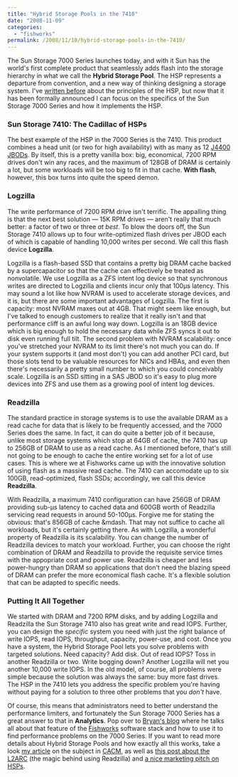 ```yaml
---
title: "Hybrid Storage Pools in the 7410"
date: "2008-11-09"
categories:
  - "fishworks"
permalink: /2008/11/10/hybrid-storage-pools-in-the-7410/
---
```


The Sun Storage 7000 Series launches today, and with it Sun has the world's first complete product that seamlessly adds flash into the storage hierarchy in what we call the **Hybrid Storage Pool**. The HSP represents a departure from convention, and a new way of thinking designing a storage system. I've [written before](http://dtrace.org/blogs/ahl/hybrid_storage_pools_in_cacm) about the principles of the HSP, but now that it has been formally announced I can focus on the specifics of the Sun Storage 7000 Series and how it implements the HSP.

### Sun Storage 7410: The Cadillac of HSPs

The best example of the HSP in the 7000 Series is the 7410. This product combines a head unit (or two for high availability) with as many as 12 [J4400 JBODs](http://www.sun.com/storage/disk_systems/expansion/4400/). By itself, this is a pretty vanilla box: big, economical, 7200 RPM drives don't win any races, and the maximum of 128GB of DRAM is certainly a lot, but some workloads will be too big to fit in that cache. **With flash**, however, this box turns into quite the speed demon.

### Logzilla

The write performance of 7200 RPM drive isn't terrific. The appalling thing is that the next best solution — 15K RPM drives — aren't really that much better: a factor of two or three _at best_. To blow the doors off, the Sun Storage 7410 allows up to four write-optimized flash drives per JBOD each of which is capable of handling 10,000 writes per second. We call this flash device **Logzilla**.

Logzilla is a flash-based SSD that contains a pretty big DRAM cache backed by a supercapacitor so that the cache can effectively be treated as nonvolatile. We use Logzilla as a ZFS intent log device so that synchronous writes are directed to Logzilla and clients incur only that 100μs latency. This may sound a lot like how NVRAM is used to accelerate storage devices, and it is, but there are some important advantages of Logzilla. The first is capacity: most NVRAM maxes out at 4GB. That might seem like enough, but I've talked to enough customers to realize that it really isn't and that performance cliff is an awful long way down. Logzilla is an 18GB device which is big enough to hold the necessary data while ZFS syncs it out to disk even running full tilt. The second problem with NVRAM scalability: once you've stretched your NVRAM to its limit there's not much you can do. If your system supports it (and most don't) you can add another PCI card, but those slots tend to be valuable resources for NICs and HBAs, and even then there's necessarily a pretty small number to which you could conceivably scale. Logzilla is an SSD sitting in a SAS JBOD so it's easy to plug more devices into ZFS and use them as a growing pool of intent log devices.

### Readzilla

The standard practice in storage systems is to use the available DRAM as a read cache for data that is likely to be frequently accessed, and the 7000 Series does the same. In fact, it can do quite a better job of it because, unlike most storage systems which stop at 64GB of cache, the 7410 has up to 256GB of DRAM to use as a read cache. As I mentioned before, that's still not going to be enough to cache the entire working set for a lot of use cases. This is where we at Fishworks came up with the innovative solution of using flash as a massive read cache. The 7410 can accomodate up to six 100GB, read-optimized, flash SSDs; accordingly, we call this device **Readzilla**.

With Readzilla, a maximum 7410 configuration can have 256GB of DRAM providing sub-μs latency to cached data and 600GB worth of Readzilla servicing read requests in around 50-100μs. Forgive me for stating the obvious: that's 856GB of cache &mdash. That may not suffice to cache all workloads, but it's certainly getting there. As with Logzilla, a wonderful property of Readzilla is its scalability. You can change the number of Readzilla devices to match your workload. Further, you can choose the right combination of DRAM and Readzilla to provide the requisite service times with the appopriate cost and power use. Readzilla is cheaper and less power-hungry than DRAM so applications that don't need the blazing speed of DRAM can prefer the more economical flash cache. It's a flexible solution that can be adapted to specific needs.

### Putting It All Together

We started with DRAM and 7200 RPM disks, and by adding Logzilla and Readzilla the Sun Storage 7410 also has great write and read IOPS. Further, you can design the _specific_ system you need with just the right balance of write IOPS, read IOPS, throughput, capacity, power-use, and cost. Once you have a system, the Hybrid Storage Pool lets you solve problems with targeted solutions. Need capacity? Add disk. Out of read IOPS? Toss in another Readzilla or two. Write bogging down? Another Logzilla will net you another 10,000 write IOPS. In the old model, of course, all problems were simple because the solution was always the same: buy more fast drives. The HSP in the 7410 lets you address the specific problem you're having without paying for a solution to three other problems that you _don't_ have.

Of course, this means that administrators need to better understand the performance limiters, and fortunately the Sun Storage 7000 Series has a great answer to that in **Analytics**. Pop over to [Bryan's blog](http://blogs.sun.com/) where he talks all about that feature of the [Fishworks](http://blogs.sun.com/fishworks) software stack and how to use it to find performance problems on the 7000 Series. If you want to read more details about Hybrid Storage Pools and how exactly all this works, take a look [my article](http://dtrace.org/blogs/ahl/hybrid_storage_pools_in_cacm) on the subject in [CACM](http://cacm.acm.org/), as well as [this post about the L2ARC](http://dtrace.org/blogs/ahl/hybrid_storage_pools_in_cacm) (the magic behind using Readzilla) and [a nice marketing pitch on HSPs](http://dtrace.org/blogs/ahl/hsp_goes_glossy).
